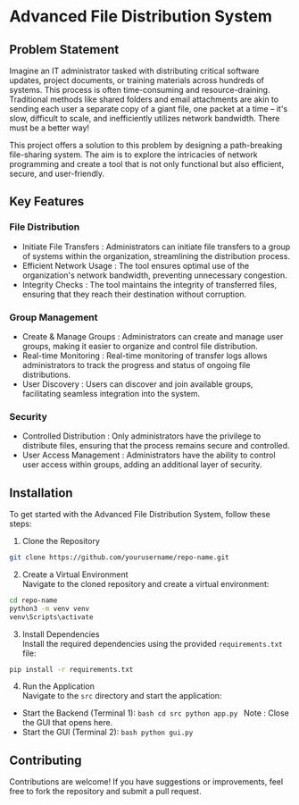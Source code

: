
# Advanced File Distribution System

##  Problem Statement 
Imagine an IT administrator tasked with distributing critical software updates, project documents, or training materials across hundreds of systems. This process is often time-consuming and resource-draining. Traditional methods like shared folders and email attachments are akin to sending each user a separate copy of a giant file, one packet at a time – it's slow, difficult to scale, and inefficiently utilizes network bandwidth. There must be a better way!

This project offers a solution to this problem by designing a path-breaking file-sharing system. The aim is to explore the intricacies of network programming and create a tool that is not only functional but also efficient, secure, and user-friendly.

##  Key Features 

###  File Distribution 
-  Initiate File Transfers : Administrators can initiate file transfers to a group of systems within the organization, streamlining the distribution process.
-  Efficient Network Usage : The tool ensures optimal use of the organization's network bandwidth, preventing unnecessary congestion.
-  Integrity Checks : The tool maintains the integrity of transferred files, ensuring that they reach their destination without corruption.

###  Group Management 
-  Create & Manage Groups : Administrators can create and manage user groups, making it easier to organize and control file distribution.
-  Real-time Monitoring : Real-time monitoring of transfer logs allows administrators to track the progress and status of ongoing file distributions.
-  User Discovery : Users can discover and join available groups, facilitating seamless integration into the system.

###  Security 
-  Controlled Distribution : Only administrators have the privilege to distribute files, ensuring that the process remains secure and controlled.
-  User Access Management : Administrators have the ability to control user access within groups, adding an additional layer of security.

##  Installation 

To get started with the Advanced File Distribution System, follow these steps:

1.  Clone the Repository   
   ```bash
   git clone https://github.com/yourusername/repo-name.git
   ```

2.  Create a Virtual Environment   
   Navigate to the cloned repository and create a virtual environment:
   ```bash
   cd repo-name
   python3 -m venv venv
   venv\Scripts\activate
   ```

3.  Install Dependencies   
   Install the required dependencies using the provided `requirements.txt` file:
   ```bash
   pip install -r requirements.txt
   ```

4.  Run the Application   
   Navigate to the `src` directory and start the application:
   -  Start the Backend (Terminal 1): 
     ```bash
     cd src
     python app.py
     ```
      Note : Close the GUI that opens here.
   -  Start the GUI (Terminal 2): 
     ```bash
     python gui.py
     ```

##  Contributing 
Contributions are welcome! If you have suggestions or improvements, feel free to fork the repository and submit a pull request.


